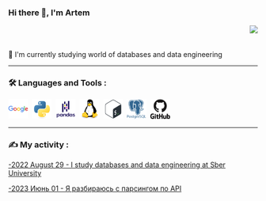 ### Hi there 👋, I'm Artem
<div id="header" align="right">
  <img src="https://media.giphy.com/media/xT1XGEVSIzSoraiPTO/giphy.gif" width="113"/>
</div>
<div id="header" align="right">
  <img src="https://komarev.com/ghpvc/?username=Art9050&style=flat-square&color=blue" alt=""/>
</div>


:pushpin: I'm currently studying world of databases and data engineering

<!--
**Art9050/Art9050** is a ✨ _special_ ✨ repository because its `README.md` (this file) appears on your GitHub profile.

Here are some ideas to get you started:

- 🔭 I’m currently working on ...
- 🌱 I’m currently learning ...
- 👯 I’m looking to collaborate on ...
- 🤔 I’m looking for help with ...
- 💬 Ask me about ...
- 📫 How to reach me: ...
- 😄 Pronouns: ...
- ⚡ Fun fact: ...
-->
<!--
### :pushpin: item
https://proglib.io/p/kak-kreativno-oformit-profil-na-github-chtoby-on-privlekal-vnimanie-2022-03-17
-->


---

### :hammer_and_wrench: Languages and Tools :
<div>
  <img src="https://github.com/devicons/devicon/blob/master/icons/google/google-original-wordmark.svg" title="Google" alt="Google" width="40" height="40"/>&nbsp;
  <img src="https://github.com/devicons/devicon/blob/master/icons/python/python-original.svg" title="python" alt="python" width="40" height="40"/>&nbsp;
  <img src="https://github.com/devicons/devicon/blob/master/icons/pandas/pandas-original-wordmark.svg" title="pandas" **alt="pandas" width="40" height="40"/>&nbsp;
  <img src="https://github.com/devicons/devicon/blob/master/icons/linux/linux-original.svg" title="linux" **alt="linux" width="40" height="40"/>&nbsp;
  <img src="https://github.com/devicons/devicon/blob/master/icons/bash/bash-original.svg" title="bash" alt="bash" width="40" height="40"/>&nbsp;
  <img src="https://github.com/devicons/devicon/blob/master/icons/postgresql/postgresql-plain-wordmark.svg" title="PostgreSQL" **alt="PostgreSQL" width="40" height="40"/>&nbsp;
  <img src="https://github.com/devicons/devicon/blob/master/icons/github/github-original-wordmark.svg" title="GitHub" **alt="GitHub" width="40" height="40"/>
</div>
<!--
https://github.com/devicons/devicon/tree/master/icons
-->

<!--
---
- ### :chart_with_upwards_trend: Statistics
[![Anurag's GitHub stats](https://github-readme-stats.vercel.app/api?username=Art9050&show_icons=true)](https://github.com/anuraghazra/github-readme-stats)
[![Top Langs](https://github-readme-stats.vercel.app/api/top-langs/?username=Art9050)](https://github.com/anuraghazra/github-readme-stats)

https://github.com/anuraghazra/github-readme-stats/blob/master/readme.md#github-stats-card
-->
---

### :writing_hand: My activity :

[-2022 August 29 - I study databases and data engineering at Sber University](https://github.com/Art9050/DataEngineering)

[-2023 Июнь 01 - Я разбираюсь с парсингом по API]()

<!--
https://stackoverflow.com/questions/9228730/how-do-i-make-entire-div-a-link
-->

<!--
Ведем бложик. Темы
1. Учим алгоритмы и воплощение их в питоне
- читаем книжку по алгоритмам и каждый алгоритм воплощаем в коде
2. Воплощение логических задач в коде
3. Пет проект:
---Пет проект1
  - Берем API для AuthorToday - есть логин
  --файлик с логином в закрытый репозиторий!!
   https://api.author.today/home/maininfo
  По этому апи делаем парсинг инфы по произведениям у меня в профиле
  группа: читаю, отложено, ...
  Кладу инфу в хранилище:
  Автор, произведение, обновление, статус, ...
4. Читаем книжки и пушим в бложик конспектик
типа:
  Читаю "кабанчика":
  Темы

-->

<!--
Базовый модуль 
August 29, 2022 - 31.10.2022
Python, SQL

Профильный модуль 
31.10.2022 – 28.02.2023

Слушатели научатся настраивать и автоматизировать процессы сбора, трансформации, очистки, хранения и первичного анализа данных с помощью SQL и Python на примерах реальных задач, реализует собственный проект! Проект составлен в виде типичного технического задания, которое получает Data Engineer в рамках выполнения своей работы, и позволит участникам курса решить задачу, максимально приближенную к рабочей, с нуля реализовав полноценный ETL процесс.

• проектирование БД;
• обзор DDL, DML, пару слов о TCL;
• агрегации, union, join;
• работа со временем;
• очистка данных;
• регулярные выражения;
• основы Python и SQLite;
• оконные (аналитические) функции;
• основы хранилищ данных;
• паттерны хранения данных;
• инкрементальная загрузка;
• master data management;
• основы *nix и bash, cron.

SQL для работы с данными в DWH
Знать:
базовый синтаксис SQL, методологии и технологии проектирования и использования баз данных, особенности системы управления базами данных, основы проектирования хранилищ данных (DWH), оконные функции, основные методы работы со временем, методы очистки данных, методы инкрементальной загрузки, bash-команды, автоинкремент в Oracle и других СУБД, методы оптимизации запросов, методы построения и автоматизации ETL процесса.

Уметь:
извлекать данные из БД и манипулировать ими с помощью SQL, проектировать DWH, реализовывать оконные аналитические функции, корректно работать со временем в SQL, производить очистку данных, реализовывать автоинкремент, выстраивать и автоматизировать ETL-процесс.

Программирование на языке Python
Знать:
тип языка, типы и структуры данных, понятие переменной, циклы, условные конструкции, функции, принципы работы алгоритмов

Уметь:
решать базовые алгоритмические задачи, загружать и обрабатывать данные (csv, xlsx, txt, json, jpg, etc) с помощью Python и его библиотек, установить Python и библиотеки на ПК
-->
